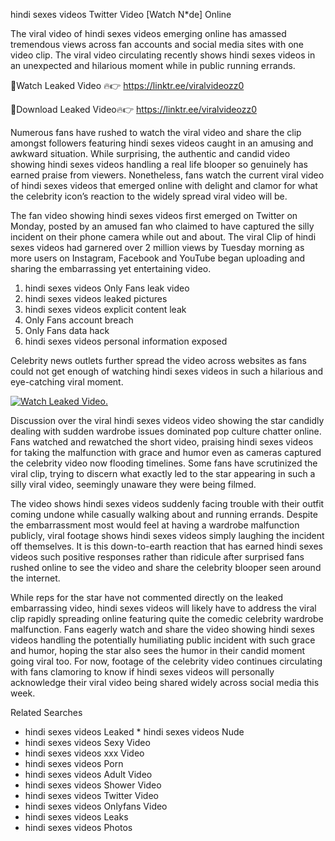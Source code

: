 ﻿hindi sexes videos Twitter Video [Watch N*de] Online

The viral video of ﻿hindi sexes videos emerging online has amassed tremendous views across fan accounts and social media sites with one video clip. The viral video circulating recently shows ﻿hindi sexes videos in an unexpected and hilarious moment while in public running errands. 

🔴Watch Leaked Video 🔥👉  https://linktr.ee/viralvideozz0 

🔴Download Leaked Video🔥👉  https://linktr.ee/viralvideozz0 

Numerous fans have rushed to watch the viral video and share the clip amongst followers featuring ﻿hindi sexes videos caught in an amusing and awkward situation. While surprising, the authentic and candid video showing ﻿hindi sexes videos handling a real life blooper so genuinely has earned praise from viewers. Nonetheless, fans watch the current viral video of ﻿hindi sexes videos that emerged online with delight and clamor for what the celebrity icon’s reaction to the widely spread viral video will be.

The fan video showing ﻿hindi sexes videos first emerged on Twitter on Monday, posted by an amused fan who claimed to have captured the silly incident on their phone camera while out and about. The viral Clip of ﻿hindi sexes videos had garnered over 2 million views by Tuesday morning as more users on Instagram, Facebook and YouTube began uploading and sharing the embarrassing yet entertaining video. 

1. ﻿hindi sexes videos Only Fans leak video
2. ﻿hindi sexes videos leaked pictures
3. ﻿hindi sexes videos explicit content leak
4. Only Fans account breach
5. Only Fans data hack
6. ﻿hindi sexes videos personal information exposed

Celebrity news outlets further spread the video across websites as fans could not get enough of watching ﻿hindi sexes videos in such a hilarious and eye-catching viral moment. 

[![Watch Leaked Video.](https://miro.medium.com/v2/resize:fit:828/format:webp/1*cilzJN44JGOrTw9NJCrNHA.gif "Watch Leaked Video")](https://linktr.ee/viralvideozz0)

Discussion over the viral ﻿hindi sexes videos video showing the star candidly dealing with sudden wardrobe issues dominated pop culture chatter online. Fans watched and rewatched the short video, praising ﻿hindi sexes videos for taking the malfunction with grace and humor even as cameras captured the celebrity video now flooding timelines. Some fans have scrutinized the viral clip, trying to discern what exactly led to the star appearing in such a silly viral video, seemingly unaware they were being filmed.

The video shows ﻿hindi sexes videos suddenly facing trouble with their outfit coming undone while casually walking about and running errands. Despite the embarrassment most would feel at having a wardrobe malfunction publicly, viral footage shows ﻿hindi sexes videos simply laughing the incident off themselves. It is this down-to-earth reaction that has earned ﻿hindi sexes videos such positive responses rather than ridicule after surprised fans rushed online to see the video and share the celebrity blooper seen around the internet.  

While reps for the star have not commented directly on the leaked embarrassing video, ﻿hindi sexes videos will likely have to address the viral clip rapidly spreading online featuring quite the comedic celebrity wardrobe malfunction. Fans eagerly watch and share the video showing ﻿hindi sexes videos handling the potentially humiliating public incident with such grace and humor, hoping the star also sees the humor in their candid moment going viral too. For now, footage of the celebrity video continues circulating with fans clamoring to know if ﻿hindi sexes videos will personally acknowledge their viral video being shared widely across social media this week.

Related Searches
* ﻿hindi sexes videos Leaked
﻿* hindi sexes videos Nude
* ﻿hindi sexes videos Sexy Video
* ﻿hindi sexes videos xxx Video
* ﻿hindi sexes videos Porn
* ﻿hindi sexes videos Adult Video
* ﻿hindi sexes videos Shower Video
* ﻿hindi sexes videos Twitter Video
* ﻿hindi sexes videos Onlyfans Video
* ﻿hindi sexes videos Leaks
* ﻿hindi sexes videos Photos